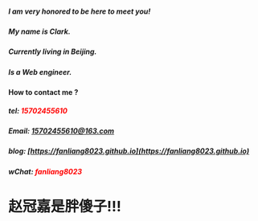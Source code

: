##### I am very honored to be here to meet you!
##### My name is Clark.
##### Currently living in Beijing.
##### Is a Web engineer.



 #### How to contact me ?
 ##### tel: <label style="color:red">15702455610</label>
 ##### Email: <15702455610@163.com>
 ##### blog: [https://fanliang8023.github.io](https://fanliang8023.github.io)
 ##### wChat: <label style="color:red">fanliang8023</label>


 # 赵冠嘉是胖傻子!!!
